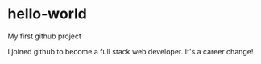 # hello-world
My first github project

I joined github to become a full stack web developer.  It's a career change!
